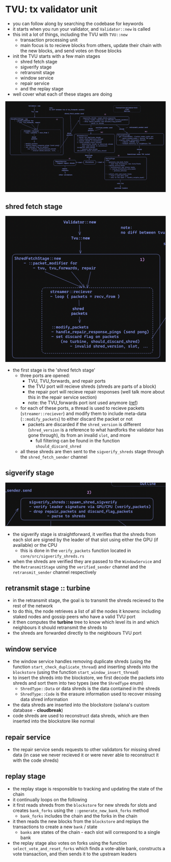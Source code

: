 # TVU: tx validator unit 

- you can follow along by searching the codebase for keywords
- it starts when you run your validator, and `Validator::new` is called
- this init a lot of things, including the TVU with `TVU::new`
  - transaction processing unit 
  - main focus is to recieve blocks from others, update their chain with the new blocks, and send votes on those blocks 
- init the TVU starts with a few main stages 
  - shred fetch stage 
  - sigverify stage 
  - retransmit stage 
  - window service 
  - repair service 
  - and the replay stage 
- well cover what each of these stages are doing 

![](2023-05-12-10-22-54.png)

## shred fetch stage

![](2023-05-12-10-23-41.png)

- the first stage is the 'shred fetch stage'
  - three ports are opened: 
    - TVU, TVU_forwards, and repair ports 
    - the TVU port will recieve shreds (shreds are parts of a block)
    - the repair port will recieve repair responses (well talk more about this in the repair service section)
    - note: the TVU_forwards port isnt used anymore ([ref](https://github.com/solana-labs/solana/pull/17716))
  - for each of these ports, a thread is used to recieve packets (`streamer::reciever`) and modify them to include meta-data (`::modify_packets`) to either discard the packet or not
    - packets are discarded if the `shred_version` is different (`shred_version` is a reference to what hardforks the validator has gone through), its from an invalid `slot`, and more
      - full filtering can be found in the function `should_discard_shred`
  - all these shreds are then sent to the `sigverify_shreds` stage through the `shred_fetch_sender` channel 

## sigverify stage 

![](2023-05-12-10-23-59.png)

- the sigverify stage is straightforward, it verifies that the shreds from each slot are signed by the leader of that slot using either the GPU (if available) or the CPU
  - this is done in the `verify_packets` function located in `core/src/sigverify_shreds.rs`
- when the shreds are verified they are passed to the `WindowService` and the `RetransmitStage` using the `verified_sender` channel and the `retransmit_sender` channel respectively 

## retransmit stage :: turbine

- in the retransmit stage, the goal is to transmit the shreds recieved to the rest of the network
- to do this, the node retrieves a list of all the nodes it knowns: including staked nodes and gossip peers who have a valid TVU port
- it then computes the **turbine** tree to know which level its in and which neighbours it should retransmit the shreds to
- the shreds are forwarded directly to the neighbours TVU port

## window service 

- the window service handles removing duplicate shreds (using the function `start_check_duplicate_thread`) and inserting shreds into the `blockstore` (using the function `start_window_insert_thread`)
- to insert the shreds into the blockstore, we first decode the packets into shreds and sort them into two types (see the `ShredType` enum)
  - `ShredType::Data` or data shreds is the data contained in the shreds 
  - `ShredType::Code` is the erasure information used to recover missing data shred information 
- the data shreds are inserted into the blockstore (solana's custom database - **cloudbreak**)
- code shreds are used to reconstruct data shreds, which are then inserted into the blockstore like normal 

## repair service 

- the repair service sends requests to other validators for missing shred data (in case we never recieved it or were never able to reconstruct it with the code shreds)

## replay stage 

- the replay stage is responsible to tracking and updating the state of the chain 
- it continually loops on the following 
- it first reads shreds from the `blockstore` for new shreds for slots and creates `bank_forks` using the `::generate_new_bank_forks` method
  - `bank_forks` includes the chain and the forks in the chain
- it then reads the new blocks from the `blockstore` and replays the transactions to create a new `bank` / state
  - `banks` are states of the chain - each slot will correspond to a single bank 
- the replay stage also votes on forks using the function `select_vote_and_reset_forks` which finds a vote-able bank, constructs a vote transaction, and then sends it to the upstream leaders 